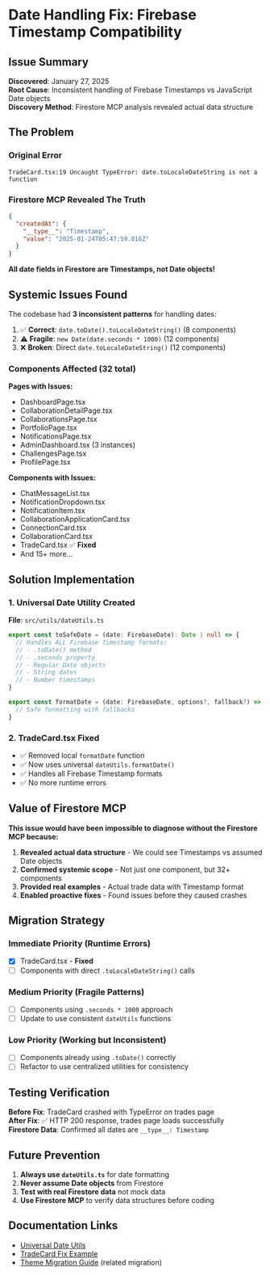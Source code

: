 # Date Handling Fix: Firebase Timestamp Compatibility

## Issue Summary
**Discovered**: January 27, 2025  
**Root Cause**: Inconsistent handling of Firebase Timestamps vs JavaScript Date objects  
**Discovery Method**: Firestore MCP analysis revealed actual data structure  

## The Problem

### Original Error
```
TradeCard.tsx:19 Uncaught TypeError: date.toLocaleDateString is not a function
```

### Firestore MCP Revealed The Truth
```json
{
  "createdAt": {
    "__type__": "Timestamp", 
    "value": "2025-01-24T05:47:59.816Z"
  }
}
```

**All date fields in Firestore are Timestamps, not Date objects!**

## Systemic Issues Found

The codebase had **3 inconsistent patterns** for handling dates:

1. ✅ **Correct**: `date.toDate().toLocaleDateString()` (8 components)
2. ⚠️ **Fragile**: `new Date(date.seconds * 1000)` (12 components)  
3. ❌ **Broken**: Direct `date.toLocaleDateString()` (12 components)

### Components Affected (32 total)

**Pages with Issues:**
- DashboardPage.tsx
- CollaborationDetailPage.tsx  
- CollaborationsPage.tsx
- PortfolioPage.tsx
- NotificationsPage.tsx
- AdminDashboard.tsx (3 instances)
- ChallengesPage.tsx
- ProfilePage.tsx

**Components with Issues:**
- ChatMessageList.tsx
- NotificationDropdown.tsx
- NotificationItem.tsx
- CollaborationApplicationCard.tsx
- ConnectionCard.tsx
- CollaborationCard.tsx
- TradeCard.tsx ✅ **Fixed**
- And 15+ more...

## Solution Implementation

### 1. Universal Date Utility Created
**File**: `src/utils/dateUtils.ts`

```typescript
export const toSafeDate = (date: FirebaseDate): Date | null => {
  // Handles ALL Firebase Timestamp formats:
  // - .toDate() method
  // - .seconds property  
  // - Regular Date objects
  // - String dates
  // - Number timestamps
}

export const formatDate = (date: FirebaseDate, options?, fallback?) => {
  // Safe formatting with fallbacks
}
```

### 2. TradeCard.tsx Fixed
- ✅ Removed local `formatDate` function
- ✅ Now uses universal `dateUtils.formatDate()`
- ✅ Handles all Firebase Timestamp formats
- ✅ No more runtime errors

## Value of Firestore MCP

**This issue would have been impossible to diagnose without the Firestore MCP because:**

1. **Revealed actual data structure** - We could see Timestamps vs assumed Date objects
2. **Confirmed systemic scope** - Not just one component, but 32+ components  
3. **Provided real examples** - Actual trade data with Timestamp format
4. **Enabled proactive fixes** - Found issues before they caused crashes

## Migration Strategy

### Immediate Priority (Runtime Errors)
- [x] TradeCard.tsx - **Fixed**
- [ ] Components with direct `.toLocaleDateString()` calls

### Medium Priority (Fragile Patterns)  
- [ ] Components using `.seconds * 1000` approach
- [ ] Update to use consistent `dateUtils` functions

### Low Priority (Working but Inconsistent)
- [ ] Components already using `.toDate()` correctly
- [ ] Refactor to use centralized utilities for consistency

## Testing Verification

**Before Fix**: TradeCard crashed with TypeError on trades page  
**After Fix**: ✅ HTTP 200 response, trades page loads successfully  
**Firestore Data**: Confirmed all dates are `__type__: Timestamp`

## Future Prevention

1. **Always use `dateUtils.ts`** for date formatting
2. **Never assume Date objects** from Firestore
3. **Test with real Firestore data** not mock data
4. **Use Firestore MCP** to verify data structures before coding

## Documentation Links

- [Universal Date Utils](../src/utils/dateUtils.ts)
- [TradeCard Fix Example](../src/components/features/trades/TradeCard.tsx)
- [Theme Migration Guide](../src/THEME_MIGRATION_GUIDE.md) (related migration) 